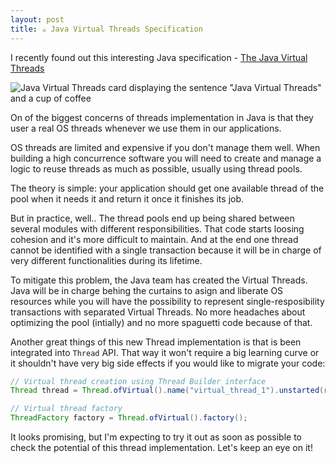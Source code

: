 ```yaml
---
layout: post
title: ☕ Java Virtual Threads Specification
---
```


I recently found out this interesting Java specification - [The Java Virtual Threads](https://openjdk.java.net/jeps/8277131)

![Java Virtual Threads card displaying the sentence "Java Virtual Threads" and a cup of coffee]({{site.baseurl}}/assets/images/java_virtual_threads/java_virtual_threads_card.png)

On of the biggest concerns of threads implementation in Java is that they user a real OS threads whenever we use them in our applications.

OS threads are limited and expensive if you don't manage them well. When building a high concurrence software you will need to create and manage a logic to reuse threads as much as possible, usually using thread pools.

The theory is simple: your application should get one available thread of the pool when it needs it and return it once it finishes its job.

But in practice, well.. The thread pools end up being shared between several modules with different responsibilities. That code starts loosing cohesion and it's more difficult to maintain. And at the end one thread cannot be identified with a single transaction because it will be in charge of very different functionalities during its lifetime.

To mitigate this problem, the Java team has created the Virtual Threads. Java will be in charge behing the curtains to asign and liberate OS resources while you will have the possibility to represent single-resposibility transactions with separated Virtual Threads. No more headaches about optimizing the pool (intially) and no more spaguetti code because of that.

Another great things of this new Thread implementation is that is been integrated into `Thread` API. That way it won't require a big learning curve or it shouldn't have very big side effects if you would like to migrate your code:

```java
// Virtual thread creation using Thread Builder interface
Thread thread = Thread.ofVirtual().name("virtual_thread_1").unstarted(runnable)

// Virtual thread factory
ThreadFactory factory = Thread.ofVirtual().factory();
```

It looks promising, but I'm expecting to try it out as soon as possible to check the potential of this thread implementation. Let's keep an eye on it!
